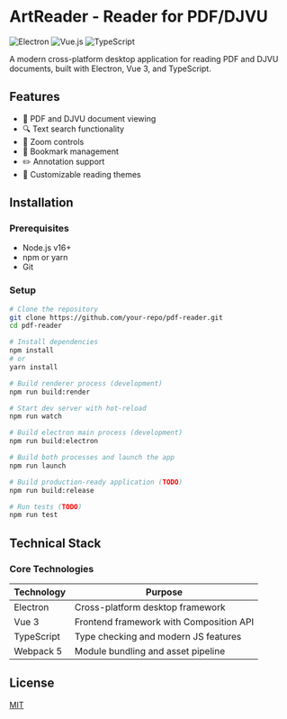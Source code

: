 # ArtReader - Reader for PDF/DJVU

![Electron](https://img.shields.io/badge/Electron-2B2E3A?style=for-the-badge&logo=electron&logoColor=9FEAF9)
![Vue.js](https://img.shields.io/badge/Vue.js-35495E?style=for-the-badge&logo=vuedotjs&logoColor=4FC08D)
![TypeScript](https://img.shields.io/badge/TypeScript-007ACC?style=for-the-badge&logo=typescript&logoColor=white)

A modern cross-platform desktop application for reading PDF and DJVU documents, built with Electron, Vue 3, and TypeScript.

## Features
- 📄 PDF and DJVU document viewing
- 🔍 Text search functionality
- 🔎 Zoom controls
- 📑 Bookmark management
- ✏️ Annotation support
- 🎨 Customizable reading themes

## Installation

### Prerequisites

- Node.js v16+
- npm or yarn
- Git

### Setup

```bash
# Clone the repository
git clone https://github.com/your-repo/pdf-reader.git
cd pdf-reader

# Install dependencies
npm install
# or
yarn install

# Build renderer process (development)
npm run build:render

# Start dev server with hot-reload
npm run watch

# Build electron main process (development)
npm run build:electron

# Build both processes and launch the app
npm run launch

# Build production-ready application (TODO)
npm run build:release

# Run tests (TODO)
npm run test
```
## Technical Stack

### Core Technologies

| Technology | Purpose                                 |
| ---------- | --------------------------------------- |
| Electron   | Cross-platform desktop framework        |
| Vue 3      | Frontend framework with Composition API |
| TypeScript | Type checking and modern JS features    |
| Webpack 5  | Module bundling and asset pipeline      |
## License

[MIT](https://mit-license.org/)
